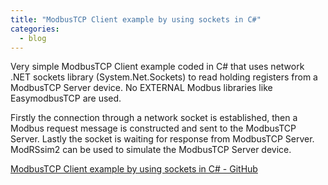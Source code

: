 ```yaml
---
title: "ModbusTCP Client example by using sockets in C#"
categories:
  - blog
---
```


Very simple ModbusTCP Client example coded in C# that uses network .NET sockets library (System.Net.Sockets) to read holding registers from a ModbusTCP Server device. 
No EXTERNAL Modbus libraries like EasymodbusTCP are used.

Firstly the connection through a network socket is established, then a Modbus request message is constructed and sent to the ModbusTCP Server. Lastly the socket is waiting for response from ModbusTCP Server. 
ModRSsim2 can be used to simulate the ModbusTCP Server device.


<a href="https://github.com/kallileo/ModbusTCP-Client-Example">ModbusTCP Client example by using sockets in C# - GitHub</a>

